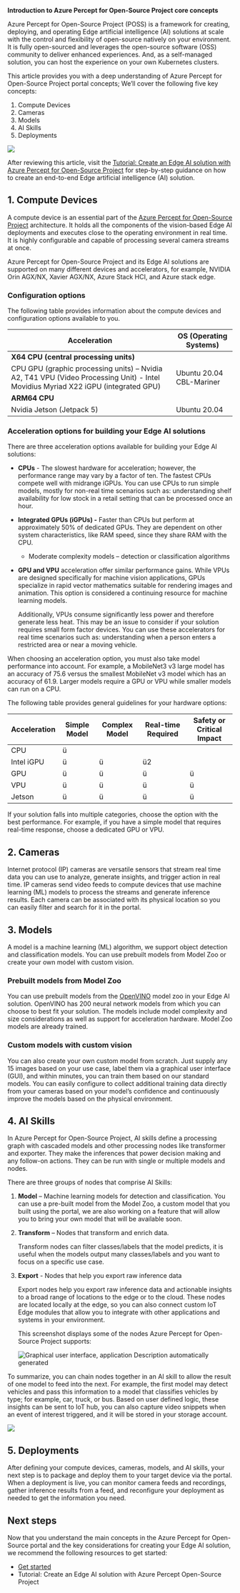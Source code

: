 **Introduction to Azure Percept for Open-Source Project core concepts**

Azure Percept for Open-Source Project (POSS) is a framework for creating, deploying, and operating Edge artificial intelligence (AI) solutions at scale with the control and flexibility of open-source natively on your environment. It is fully open-sourced and leverages the open-source software (OSS) community to deliver enhanced experiences. And, as a self-managed solution, you can host the experience on your own Kubernetes clusters.

This article provides you with a deep understanding of Azure Percept for Open-Source Project portal concepts; We’ll cover the following five key concepts:

1.  Compute Devices
2.  Cameras
3.  Models
4.  AI Skills
5.  Deployments

![](../assets/13fc6b9fb936ac86d478fecb8e519eca.png)

After reviewing this article, visit the [Tutorial: Create an Edge AI solution with Azure Percept for Open-Source Project](https://microsoft.sharepoint-df.com/:w:/t/AzurePerceptHCIDocumentation/ERF8mxgtOqhIt2YJWFafuZoBC6kZ6hC-iRAMuCJeyZjD-w?e=Bb28qo) for step-by-step guidance on how to create an end-to-end Edge artificial intelligence (AI) solution.

## 1. **Compute Devices**

A compute device is an essential part of the [Azure Percept for Open-Source Project](https://microsoft.sharepoint-df.com/:w:/t/AzurePerceptHCIDocumentation/Eeoh0pZk5g1MqwJZUAZFEvEBMYmfAqdibII6Znm-PnnDIQ?e=RmbWSo) architecture. It holds all the components of the vision-based Edge AI deployments and executes close to the operating environment in real time. It is highly configurable and capable of processing several camera streams at once.

Azure Percept for Open-Source Project and its Edge AI solutions are supported on many different devices and accelerators, for example, NVIDIA Orin AGX/NX, Xavier AGX/NX, Azure Stack HCI, and Azure stack edge.

### Configuration options

The following table provides information about the compute devices and configuration options available to you.

| **Acceleration**                                                                                                                   | **OS (Operating Systems)** |
|------------------------------------------------------------------------------------------------------------------------------------|----------------------------|
| **X64** **CPU (central processing units)**                                                                                         |                            |
| CPU GPU (graphic processing units) – Nvidia A2, T41 VPU (Video Processing Unit) - Intel Movidius Myriad X22 iGPU (integrated GPU)  | Ubuntu 20.04 CBL-Mariner   |
| **ARM64 CPU**                                                                                                                      |                            |
| Nvidia Jetson (Jetpack 5)                                                                                                          | Ubuntu 20.04               |

### Acceleration options for building your Edge AI solutions

There are three acceleration options available for building your Edge AI solutions:

-   **CPUs** - The slowest hardware for acceleration; however, the performance range may vary by a factor of ten. The fastest CPUs compete well with midrange iGPUs. You can use CPUs to run simple models, mostly for non-real time scenarios such as: understanding shelf availability for low stock in a retail setting that can be processed once an hour.
-   **Integrated GPUs (iGPUs) -** Faster than CPUs but perform at approximately 50% of dedicated GPUs. They are dependent on other system characteristics, like RAM speed, since they share RAM with the CPU.
    -   Moderate complexity models – detection or classification algorithms
-   **GPU and VPU** acceleration offer similar performance gains. While VPUs are designed specifically for machine vision applications, GPUs specialize in rapid vector mathematics suitable for rendering images and animation. This option is considered a continuing resource for machine learning models.

    Additionally, VPUs consume significantly less power and therefore generate less heat. This may be an issue to consider if your solution requires small form factor devices. You can use these accelerators for real time scenarios such as: understanding when a person enters a restricted area or near a moving vehicle.

When choosing an acceleration option, you must also take model performance into account. For example, a MobileNet3 v3 large model has an accuracy of 75.6 versus the smallest MobileNet v3 model which has an accuracy of 61.9. Larger models require a GPU or VPU while smaller models can run on a CPU.

The following table provides general guidelines for your hardware options:

| **Acceleration** | **Simple Model** | **Complex Model** | **Real-time Required** | **Safety or Critical Impact** |
|------------------|------------------|-------------------|------------------------|-------------------------------|
| CPU              | ü                |                   |                        |                               |
| Intel iGPU       | ü                | ü                 | ü2                     |                               |
| GPU              | ü                | ü                 | ü                      | ü                             |
| VPU              | ü                | ü                 | ü                      | ü                             |
| Jetson           | ü                | ü                 | ü                      | ü                             |

If your solution falls into multiple categories, choose the option with the best performance. For example, if you have a simple model that requires real-time response, choose a dedicated GPU or VPU.

## 2. Cameras

Internet protocol (IP) cameras are versatile sensors that stream real time data you can use to analyze, generate insights, and trigger action in real time. IP cameras send video feeds to compute devices that use machine learning (ML) models to process the streams and generate inference results. Each camera can be associated with its physical location so you can easily filter and search for it in the portal.

## 3. Models

A model is a machine learning (ML) algorithm, we support object detection and classification models. You can use prebuilt models from Model Zoo or create your own model with custom vision.

### Prebuilt models from Model Zoo

You can use prebuilt models from the [OpenVINO](https://docs.openvino.ai/latest/model_zoo.html) model zoo in your Edge AI solution. OpenVINO has 200 neural network models from which you can choose to best fit your solution. The models include model complexity and size considerations as well as support for acceleration hardware. Model Zoo models are already trained.

### Custom models with custom vision

You can also create your own custom model from scratch. Just supply any 15 images based on your use case, label them via a graphical user interface (GUI), and within minutes, you can train them based on our standard models. You can easily configure to collect additional training data directly from your cameras based on your model’s confidence and continuously improve the models based on the physical environment.

## 4. AI Skills

In Azure Percept for Open-Source Project, AI skills define a processing graph with cascaded models and other processing nodes like transformer and exporter. They make the inferences that power decision making and any follow-on actions. They can be run with single or multiple models and nodes.

There are three groups of nodes that comprise AI Skills:

1.  **Model** – Machine learning models for detection and classification. You can use a pre-built model from the Model Zoo, a custom model that you built using the portal, we are also working on a feature that will allow you to bring your own model that will be available soon.
2.  **Transform** – Nodes that transform and enrich data.

    Transform nodes can filter classes/labels that the model predicts, it is useful when the models output many classes/labels and you want to focus on a specific use case.

3.  **Export** - Nodes that help you export raw inference data

    Export nodes help you export raw inference data and actionable insights to a broad range of locations to the edge or to the cloud. These nodes are located locally at the edge, so you can also connect custom IoT Edge modules that allow you to integrate with other applications and systems in your environment.

    This screenshot displays some of the nodes Azure Percept for Open-Source Project supports:

    ![Graphical user interface, application Description automatically generated](../assets/7005cc8e5afd1de93a13e86b150173c3.png)

To summarize, you can chain nodes together in an AI skill to allow the result of one model to feed into the next. For example, the first model may detect vehicles and pass this information to a model that classifies vehicles by type; for example, car, truck, or bus. Based on user defined logic, these insights can be sent to IoT hub, you can also capture video snippets when an event of interest triggered, and it will be stored in your storage account.

![](../assets/ec960a4d6611fe07fad6ae221393130d.png)

## 5. Deployments

After defining your compute devices, cameras, models, and AI skills, your next step is to package and deploy them to your target device via the portal. When a deployment is live, you can monitor camera feeds and recordings, gather inference results from a feed, and reconfigure your deployment as needed to get the information you need.

## Next steps

Now that you understand the main concepts in the Azure Percept for Open-Source portal and the key considerations for creating your Edge AI solution, we recommend the following resources to get started:

-   [Get started](https://github.com/Azure/PerceptOSS/blob/main/docs/tutorial/setup-guide.md)
-   Tutorial: Create an Edge AI solution with Azure Percept Open-Source Project
